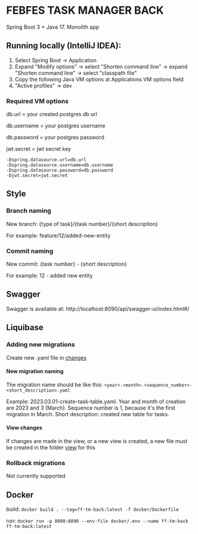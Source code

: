 # FEBFES TASK MANAGER BACK

Spring Boot 3 + Java 17. Monolith app

## Running locally (IntelliJ IDEA):

1. Select Spring Boot -> Application
2. Expand "Modify options" -> select "Shorten command line"  -> expand "Shorten command line" -> select "classpath file"
3. Copy the following Java VM options at Applications VM options field
4. "Active profiles" -> dev

### Required VM options

db.url = your created postgres db url

db.username = your postgres username

db.password = your postgres password

jwt.secret = jwt secret key

```
-Dspring.datasource.url=db.url
-Dspring.datasource.username=db.username
-Dspring.datasource.password=db.password
-Djwt.secret=jwt.secret
```

## Style

### Branch naming

New branch: {type of task}/{task number}/{short description}

For example: feature/12/added-new-entity

### Commit naming

New commit: {task number} - {short description}

For example: 12 - added new entity

## Swagger

Swagger is available at: http://localhost:8090/api/swagger-ui/index.html#/

## Liquibase

### Adding new migrations

Create new .yaml file in [changes](src%2Fmain%2Fresources%2Fdb%2Fchangelog%2Fchanges)

#### New migration naming 

The migration name should be like this: `<year>.<month>.<sequence_number>-<short_description>.yaml`

Example: 2023.03.01-create-task-table.yaml. Year and month of 
creation are 2023 and 3 (March). Sequence number is 1, because 
it's the first migration in March. Short description: created 
new table for tasks.

#### View changes

If changes are made in the view, or a new view is created, a 
new file must be created in the folder [view](src%2Fmain%2Fresources%2Fdb%2Fchangelog%2Fview) for this

### Rollback migrations

Not currently supported

## Docker

build: `docker build . --tag=ff-tm-back:latest -f docker/Dockerfile`

run: `docker run -p 8090:8090 --env-file docker/.env --name ff-tm-back ff-tm-back:latest`
